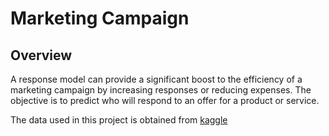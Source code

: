 # Marketing Campaign

## Overview
A response model can provide a significant boost to the efficiency of a marketing campaign by increasing responses or reducing expenses. The objective is to predict who will respond to an offer for a product or service.

The data used in this project is obtained from [kaggle](https://www.kaggle.com/rodsaldanha/arketing-campaign)
